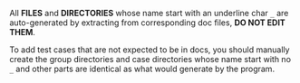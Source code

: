 All **FILES** and **DIRECTORIES** whose name start with an underline char `_` are auto-generated by extracting from
corresponding doc files, **DO NOT EDIT THEM**.

To add test cases that are not expected to be in docs, you should manually create the group directories and case
directories whose name start with no `_` and other parts are identical as what would generate by the program.
